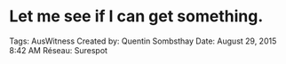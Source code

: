 # Let me see if I can get something.

Tags: AusWitness
Created by: Quentin Sombsthay
Date: August 29, 2015 8:42 AM
Réseau: Surespot
